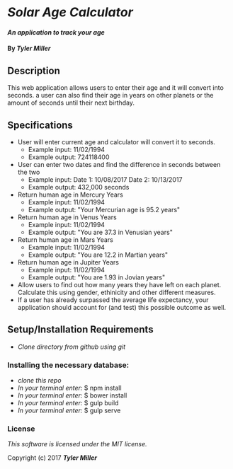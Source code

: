 # _Solar Age Calculator_

#### _An application to track your age_

#### By _**Tyler Miller**_

## Description

This web application allows users to enter their age and it will convert into seconds. a user can also find their age in years  on other planets or the amount of seconds until their next birthday.

## Specifications
* User will enter current age and calculator will convert it to seconds.
  * Example input:  11/02/1994
  * Example output: 724118400
* User can enter two dates and find the difference in seconds between the two
  * Example input: Date 1: 10/08/2017 Date 2: 10/13/2017
  * Example output: 432,000 seconds
* Return human age in Mercury Years
  * Example input:  11/02/1994
  * Example output: "Your Mercurian age is 95.2 years"
* Return human age in Venus Years
  * Example input:  11/02/1994
  * Example output: "You are 37.3 in Venusian years"
* Return human age in Mars Years
  * Example input:  11/02/1994
  * Example output: "You are 12.2 in Martian years"
* Return human age in Jupiter Years
  * Example input:  11/02/1994
  * Example output: "You are 1.93 in Jovian years"
* Allow users to find out how many years they have left on each planet. Calculate this using gender, ethinicity and other different measures.
* If a user has already surpassed the average life expectancy, your application should account for (and test) this possible outcome as well.


## Setup/Installation Requirements

* _Clone directory from github using git_

### Installing the necessary database:

* _clone this repo_
* _In your terminal enter:_ $ npm install
* _In your terminal enter:_ $ bower install
* _In your terminal enter:_ $ gulp build
* _In your terminal enter:_ $ gulp serve

### License

*This software is licensed under the MIT license.*

Copyright (c) 2017 **_Tyler Miller_**
